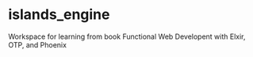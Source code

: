 # islands_engine
Workspace for learning from book Functional Web Developent with Elxir, OTP, and Phoenix
